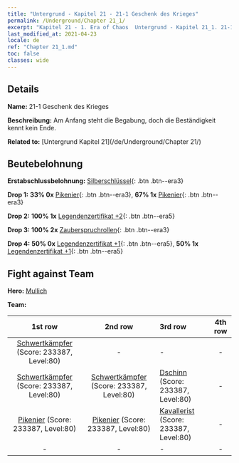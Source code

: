 ```yaml
---
title: "Untergrund - Kapitel 21 - 21-1 Geschenk des Krieges"
permalink: /Underground/Chapter 21_1/
excerpt: "Kapitel 21 - 1. Era of Chaos  Untergrund - Kapitel 21_1. 21-1 Geschenk des Krieges"
last_modified_at: 2021-04-23
locale: de
ref: "Chapter 21_1.md"
toc: false
classes: wide
---
```


## Details

 **Name:** 21-1 Geschenk des Krieges

 **Beschreibung:** Am Anfang steht die Begabung, doch die Beständigkeit kennt kein Ende.

 **Related to:** [Untergrund Kapitel 21](/de/Underground/Chapter 21/)

## Beutebelohnung

 **Erstabschlussbelohnung:** [Silberschlüssel](/ItemsDE/con_693/){: .btn .btn--era3}

 **Drop 1:** **33% 0x** [Pikenier](/ItemsDE/unt_190/){: .btn .btn--era3}, **67% 1x** [Pikenier](/ItemsDE/unt_190/){: .btn .btn--era3}

 **Drop 2:** **100% 1x** [Legendenzertifikat +2](/ItemsDE/mat_81/){: .btn .btn--era5}

 **Drop 3:** **100% 2x** [Zauberspruchrollen](/ItemsDE/con_694/){: .btn .btn--era3}

 **Drop 4:** **50% 0x** [Legendenzertifikat +1](/ItemsDE/mat_74/){: .btn .btn--era5}, **50% 1x** [Legendenzertifikat +1](/ItemsDE/mat_74/){: .btn .btn--era5}


## Fight against Team
 **Hero:** [Mullich](/de/heroes/Mullich/)

 **Team:**


  | 1st row | 2nd row | 3rd row | 4th row |
  |:----:|:----:|:----|:----:|
  | [Schwertkämpfer](/de/units/Swordsman/) (Score: 233387, Level:80)  | - | - | - |
  | [Schwertkämpfer](/de/units/Swordsman/) (Score: 233387, Level:80)  | [Schwertkämpfer](/de/units/Swordsman/) (Score: 233387, Level:80)  | [Dschinn](/de/units/Genie/) (Score: 233387, Level:80)  | - |
  | [Pikenier](/de/units/Pikeman/) (Score: 233387, Level:80)  | [Pikenier](/de/units/Pikeman/) (Score: 233387, Level:80)  | [Kavallerist](/de/units/Cavalier/) (Score: 233387, Level:80)  | - |
  | - | - | - | - |


